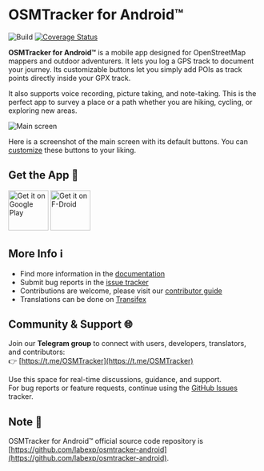 # OSMTracker for Android™

![Build](https://github.com/labexp/osmtracker-android/actions/workflows/android.yml/badge.svg?branch=develop)
[![Coverage Status](https://coveralls.io/repos/github/labexp/osmtracker-android/badge.svg?branch=develop)](https://coveralls.io/github/labexp/osmtracker-android?branch=develop)

**OSMTracker for Android™** is a mobile app designed for OpenStreetMap mappers and outdoor adventurers. It lets you log a GPS track to document your journey. Its customizable buttons let you simply add POIs as track points directly inside your GPX track.

It also supports voice recording, picture taking, and note-taking. This is the perfect app to survey a place or a path whether you are hiking, cycling, or exploring new areas.

![Main screen](https://wiki.openstreetmap.org/w/images/thumb/7/7b/OSMTracker-Android-main-screen-en.jpg/200px-OSMTracker-Android-main-screen-en.jpg)

Here is a screenshot of the main screen with its default buttons. You can [customize](https://github.com/labexp/osmtracker-android/wiki/Custom-buttons-layouts) these buttons to your liking.

## Get the App 📲

[<img alt='Get it on Google Play' src='https://play.google.com/intl/en_us/badges/images/generic/en_badge_web_generic.png' height="80"/>](https://play.google.com/store/apps/details?id=net.osmtracker)
[<img src="https://f-droid.org/badge/get-it-on.png" alt="Get it on F-Droid" height="80">](https://f-droid.org/app/net.osmtracker)

## More Info ℹ️

- Find more information in the [documentation](https://github.com/labexp/osmtracker-android/wiki)
- Submit bug reports in the [issue tracker](https://github.com/labexp/osmtracker-android/issues)
- Contributions are welcome, please visit our [contributor guide](https://github.com/labexp/osmtracker-android/blob/master/CONTRIBUTING.md)
- Translations can be done on [Transifex](https://explore.transifex.com/labexp/osmtracker-android/)

## Community & Support 🌐

Join our **Telegram group** to connect with users, developers, translators, and contributors:  
👉 [https://t.me/OSMTracker](https://t.me/OSMTracker)

Use this space for real-time discussions, guidance, and support.  
For bug reports or feature requests, continue using the [GitHub Issues](https://github.com/labexp/osmtracker-android/issues) tracker.


## Note 📝

OSMTracker for Android™ official source code repository is [https://github.com/labexp/osmtracker-android](https://github.com/labexp/osmtracker-android).
